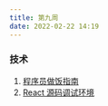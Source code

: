 ```yaml
---
title: 第九周
date: 2022-02-22 14:19
---
```

### 技术
1. [程序员做饭指南](https://github.com/Anduin2017/HowToCook)
2. [React 源码调试环境](https://github.com/neroneroffy/react-source-code-debug)